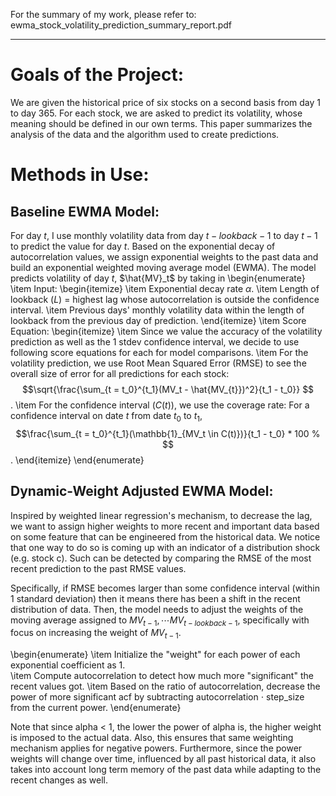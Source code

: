 For the summary of my work, please refer to: ewma_stock_volatility_prediction_summary_report.pdf
<hr> 

# Goals of the Project: 

We are given the historical price of six stocks on a second basis from day 1 to day 365. For each stock, we are
asked to predict its volatility, whose meaning should be defined in our own terms. This paper summarizes the
analysis of the data and the algorithm used to create predictions.

# Methods in Use: 

## Baseline EWMA Model:
For day $t$, I use monthly volatility data from day $t-lookback-1$ to day $t-1$ to predict the value for day $t$. Based on the exponential decay of autocorrelation values, we assign exponential weights to the past data and build an exponential weighted moving average model (EWMA). The model predicts volatility of day $t$, $\hat{MV}_t$ by taking in
\begin{enumerate}
    \item Input: 
      \begin{itemize}
          \item Exponential decay rate $\alpha$.
          \item Length of lookback ($L$) = highest lag whose autocorrelation is outside the confidence interval.
          \item Previous days' monthly volatility data within the length of lookback from the previous day of prediction.
      \end{itemize}
    \item Score Equation: 
      \begin{itemize}
          \item Since we value the accuracy of the volatility prediction as well as the 1 stdev confidence interval, we decide to use following score equations for each for model comparisons. 
          \item For the volatility prediction, we use Root Mean Squared Error (RMSE) to see the overall size of error for all predictions for each stock: $$\sqrt{\frac{\sum_{t = t_0}^{t_1}(MV_t - \hat{MV_{t}})^2}{t_1 - t_0}} $$.
          \item  For the confidence interval ($C(t)$), we use the coverage rate: For a confidence interval on date $t$ from date $t_0$ to $t_1$, 
          $$\frac{\sum_{t = t_0}^{t_1}(\mathbb{1}_{MV_t \in C(t)})}{t_1 - t_0} * 100 % $$.
      \end{itemize}
\end{enumerate}

## Dynamic-Weight Adjusted EWMA Model: 
Inspired by weighted linear regression's mechanism, to decrease the lag, we want to assign higher weights to more recent and important data based on some feature that can be engineered from the historical data. We notice that one way to do so is coming up with an indicator of a distribution shock (e.g. stock c). Such can be detected by comparing the RMSE of the most recent prediction to the past RMSE values. 

Specifically, if RMSE becomes larger than some confidence interval (within 1 standard deviation) then it means there has been a shift in the recent distribution of data. Then, the model needs to adjust the weights of the moving average assigned to $MV_{t-1}, \cdots MV_{t-lookback-1}$, specifically with focus on increasing the weight of $MV_{t-1}$. 

\begin{enumerate}
    \item Initialize the "weight" for each power of each exponential coefficient as 1.  
    \item Compute autocorrelation to detect how much more "significant" the recent values got. 
    \item Based on the ratio of autocorrelation, decrease the power of more significant acf by subtracting autocorrelation $\cdot$ step\_size from the current power. 
\end{enumerate}

Note that since alpha $<$ 1, the lower the power of alpha is, the higher weight is imposed to the actual data. Also, this ensures that same weighting mechanism applies for negative powers. Furthermore, since the power weights will change over time, influenced by all past historical data, it also takes into account long term memory of the past data while adapting to the recent changes as well.  


    

